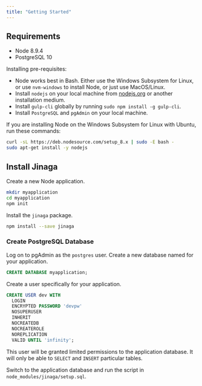 ```yaml
---
title: "Getting Started"
---
```


## Requirements

- Node 8.9.4
- PostgreSQL 10

Installing pre-requisites:

- Node works best in Bash. Either use the Windows Subsystem for Linux, or use `nvm-windows` to install Node, or just use MacOS/Linux.
- Install `nodejs` on your local machine from [nodejs.org](https://nodejs.org) or another installation medium. 
- Install `gulp-cli` globally by running `sudo npm install -g gulp-cli`.
- Install `PostgreSQL` and `pgAdmin` on your local machine.

If you are installing Node on the Windows Subsystem for Linux with Ubuntu, run these commands:

```bash
curl -sL https://deb.nodesource.com/setup_8.x | sudo -E bash -
sudo apt-get install -y nodejs
```

## Install Jinaga

Create a new Node application.

```bash
mkdir myapplication
cd myapplication
npm init
```

Install the `jinaga` package.

```bash
npm install --save jinaga
```

### Create PostgreSQL Database

Log on to pgAdmin as the `postgres` user. Create a new database named for your application.

```SQL
CREATE DATABASE myapplication;
```

Create a user specifically for your application.

```SQL
CREATE USER dev WITH
  LOGIN
  ENCRYPTED PASSWORD 'devpw'
  NOSUPERUSER
  INHERIT
  NOCREATEDB
  NOCREATEROLE
  NOREPLICATION
  VALID UNTIL 'infinity';
```

This user will be granted limited permissions to the application database. It will only be able to `SELECT` and `INSERT` particular tables.

Switch to the application database and run the script in `node_modules/jinaga/setup.sql`.
